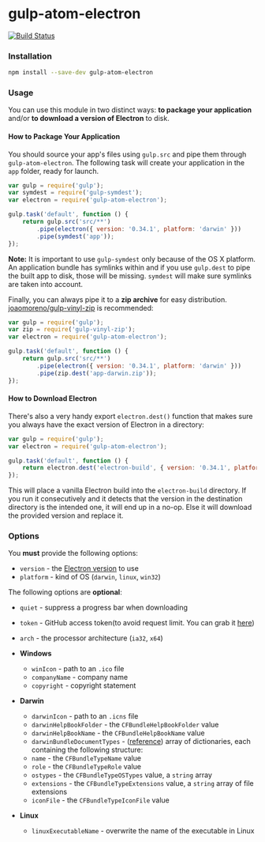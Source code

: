 # gulp-atom-electron

[![Build Status](https://travis-ci.org/joaomoreno/gulp-atom-electron.svg?branch=master)](https://travis-ci.org/joaomoreno/gulp-atom-electron)

### Installation

```bash
npm install --save-dev gulp-atom-electron
```

### Usage

You can use this module in two distinct ways: **to package your application** and/or
**to download a version of Electron** to disk.

#### How to Package Your Application

You should source your app's files using `gulp.src` and pipe them through
`gulp-atom-electron`. The following task will create your application in
the `app` folder, ready for launch.

```javascript
var gulp = require('gulp');
var symdest = require('gulp-symdest');
var electron = require('gulp-atom-electron');

gulp.task('default', function () {
	return gulp.src('src/**')
		.pipe(electron({ version: '0.34.1', platform: 'darwin' }))
		.pipe(symdest('app'));
});
```

**Note:** It is important to use `gulp-symdest` only because of the OS X
platform. An application bundle has symlinks within and if you use `gulp.dest`
to pipe the built app to disk, those will be missing. `symdest` will make
sure symlinks are taken into account.

Finally, you can always pipe it to a **zip archive** for easy distribution.
[joaomoreno/gulp-vinyl-zip](https://github.com/joaomoreno/gulp-vinyl-zip) is recommended:

```javascript
var gulp = require('gulp');
var zip = require('gulp-vinyl-zip');
var electron = require('gulp-atom-electron');

gulp.task('default', function () {
	return gulp.src('src/**')
		.pipe(electron({ version: '0.34.1', platform: 'darwin' }))
		.pipe(zip.dest('app-darwin.zip'));
});
```

#### How to Download Electron

There's also a very handy export `electron.dest()` function that
makes sure you always have the exact version of Electron in a directory:

```javascript
var gulp = require('gulp');
var electron = require('gulp-atom-electron');

gulp.task('default', function () {
	return electron.dest('electron-build', { version: '0.34.1', platform: 'darwin' });
});
```

This will place a vanilla Electron build into the `electron-build` directory.
If you run it consecutively and it detects that the version in the destination directory
is the intended one, it will end up in a no-op. Else it will download the provided version
and replace it.


### Options

You **must** provide the following options:
- `version` - the [Electron version](https://github.com/atom/electron/releases) to use
- `platform` - kind of OS (`darwin`, `linux`, `win32`)

The following options are **optional**:
- `quiet` - suppress a progress bar when downloading
- `token` - GitHub access token(to avoid request limit. You can grab it [here](https://github.com/settings/tokens))

- `arch` - the processor architecture (`ia32`, `x64`)

- **Windows**
	- `winIcon` - path to an `.ico` file
	- `companyName` - company name
	- `copyright` - copyright statement

- **Darwin**
	- `darwinIcon` - path to an `.icns` file
	- `darwinHelpBookFolder` - the `CFBundleHelpBookFolder` value
	- `darwinHelpBookName` - the `CFBundleHelpBookName` value
	- `darwinBundleDocumentTypes` - ([reference](https://developer.apple.com/library/ios/documentation/filemanagement/conceptual/documentinteraction_topicsforios/Articles/RegisteringtheFileTypesYourAppSupports.html)) array of dictionaries, each containing the following structure:
	 - `name` - the `CFBundleTypeName` value
	 - `role` - the `CFBundleTypeRole` value
	 - `ostypes` - the `CFBundleTypeOSTypes` value, a `string` array
	 - `extensions` - the `CFBundleTypeExtensions` value, a `string` array of file extensions
	 - `iconFile` - the `CFBundleTypeIconFile` value

- **Linux**
	- `linuxExecutableName` - overwrite the name of the executable in Linux